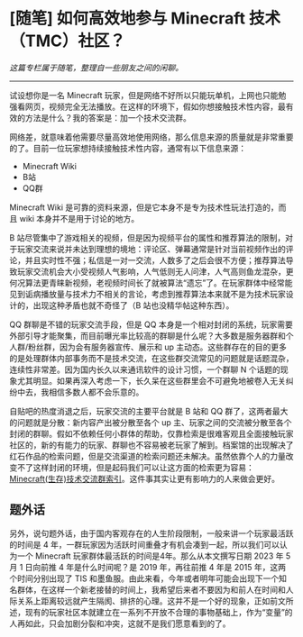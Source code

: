 # [随笔] 如何高效地参与 Minecraft 技术（TMC）社区？

*这篇专栏属于随笔，整理自一些朋友之间的闲聊。*

----

试设想你是一名 Minecraft 玩家，但是网络不好所以只能玩单机，上网也只能勉强看网页，视频完全无法播放。在这样的环境下，假如你想接触技术性内容，最有效的方法是什么？我的答案是：加一个技术交流群。

网络差，就意味着他需要尽量高效地使用网络，那么信息来源的质量就是非常重要的了。目前一位玩家想持续接触技术性内容，通常有以下信息来源：

- Minecraft Wiki
- B站
- QQ群

Minecraft Wiki 是可靠的资料来源，但是它本身不是专为技术性玩法打造的，而且 wiki 本身并不是用于讨论的地方。

B 站尽管集中了游戏相关的视频，但是因为视频平台的属性和推荐算法的限制，对于玩家交流来说并未达到理想的境地：评论区、弹幕通常是针对当前视频作出的评论，并且实时性不强；私信是一对一交流，人数多了之后会很不方便；推荐算法导致玩家交流机会大小受视频人气影响，人气低则无人问津，人气高则鱼龙混杂，更何况算法更青睐新视频，老视频时间长了就被算法“遗忘”了。在玩家群体中经常能见到诟病播放量与技术力不相关的言论，考虑到推荐算法本来就不是为技术玩家设计的，出现这种矛盾也就不奇怪了（B 站也没精华帖这种东西）。

QQ 群聊是不错的玩家交流手段，但是 QQ 本身是一个相对封闭的系统，玩家需要外部引导才能聚集，而目前曝光率比较高的群聊是什么呢？大多数是服务器群和个人群/粉丝群，因为会有服务器宣传、展示和 up 主动态。这些群存在的目的更多的是处理群体内部事务而不是技术交流，在这些群交流常见的问题就是话题混杂，连续性非常差。因为国内长久以来通讯软件的设计习惯，一个群聊 N 个话题的现象尤其明显。如果再深入考虑一下，长久呆在这些群里会不可避免地被卷入无关纠纷中去，我相信多数人都不会乐意的。

自贴吧的热度消退之后，玩家交流的主要平台就是 B 站和 QQ 群了，这两者最大的问题就是分散：新内容产出被分散至各个 up 主、玩家之间的交流被分散至各个封闭的群聊。假如不依赖任何小群体的帮助，仅靠检索是很难客观且全面接触玩家社区的，新的有能力的玩家、群聊也不容易被老玩家了解到。档案馆的出现解决了红石作品的检索问题，但是交流渠道的检索问题还未解决。虽然依靠个人的力量改变不了这样封闭的环境，但是起码我们可以让这方面的检索更为容易：[Minecraft(生存)技术交流群索引](https://www.bilibili.com/read/cv23412711)。这件事其实让更有影响力的人来做会更好。

## 题外话

另外，说句题外话，由于国内客观存在的人生阶段限制，一般来讲一个玩家最活跃的时间是 4 年，一群玩家因为活跃时间重叠才有机会凑到一起，所以我们可以认为一个 Minecraft 玩家群体最活跃的时间是4年。那么从本文撰写日期 2023 年 5 月 1 日向前推 4 年是什么时间呢？是 2019 年，再往前推 4 年是 2015 年，这两个时间分别出现了 TIS 和墨鱼服。由此来看，今年或者明年可能会出现下一个知名群体，在这样一个新老接替的时间上，我希望后来者不要因为和前人在时间和人际关系上距离较远就产生隔阂、排挤的心理。这并不是一个好的现象，正如前文所述，现有的玩家社区本就建立在一系列不开放不合理的事物基础上，作为“变量”的人再如此，只会加剧分裂和冲突，这就不是我们愿意看到的了。
